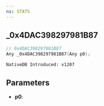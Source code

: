 ```yaml
---
ns: STATS
---
```

## _0x4DAC398297981B87

```c
// 0x4DAC398297981B87
Any _0x4DAC398297981B87(Any p0);
```

```
NativeDB Introduced: v1207
```

## Parameters
* **p0**:
